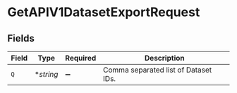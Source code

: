 # GetAPIV1DatasetExportRequest


## Fields

| Field                                | Type                                 | Required                             | Description                          |
| ------------------------------------ | ------------------------------------ | ------------------------------------ | ------------------------------------ |
| `Q`                                  | **string*                            | :heavy_minus_sign:                   | Comma separated list of Dataset IDs. |